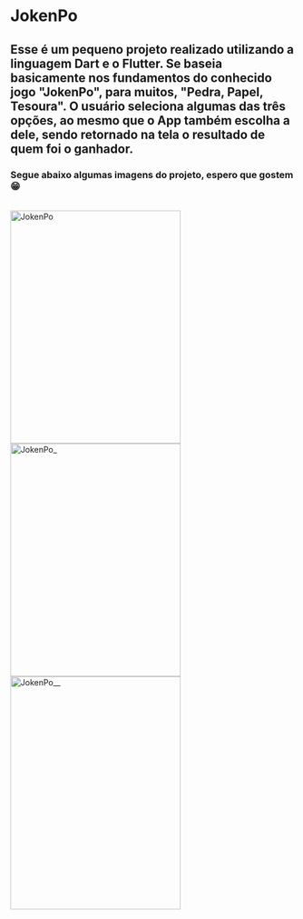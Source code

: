 # JokenPo

## Esse é um pequeno projeto realizado utilizando a linguagem Dart e o Flutter. Se baseia basicamente nos fundamentos do conhecido jogo "JokenPo", para muitos, "Pedra, Papel, Tesoura". O usuário seleciona algumas das três opções, ao mesmo que o App também escolha a dele, sendo retornado na tela o resultado de quem foi o ganhador.

### Segue abaixo algumas imagens do projeto, espero que gostem 😁

<div style="display: inline_block"><br>
  <img alt="JokenPo" height="410" width="300" src="https://cdn.discordapp.com/attachments/758866002968182795/929876758436675664/WhatsApp_Image_2022-01-09_at_8.02.06_PM_1.jpeg"/>
  <img alt="JokenPo_" height="410" width="300" src="https://cdn.discordapp.com/attachments/758866002968182795/929876758667358238/WhatsApp_Image_2022-01-09_at_8.02.06_PM.jpeg"/>
  <img alt="JokenPo__" height="410" width="300" src="https://cdn.discordapp.com/attachments/758866002968182795/929876759015477299/WhatsApp_Image_2022-01-09_at_8.02.06_PM_2.jpeg"/> 
</div>
